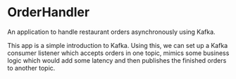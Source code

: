 # OrderHandler

An application to handle restaurant orders asynchronously using Kafka.

This app is a simple introduction to Kafka. Using this, we can set up a Kafka consumer listener which accepts orders in one topic, 
mimics some business logic which would add some latency and then publishes the finished orders to another topic.
